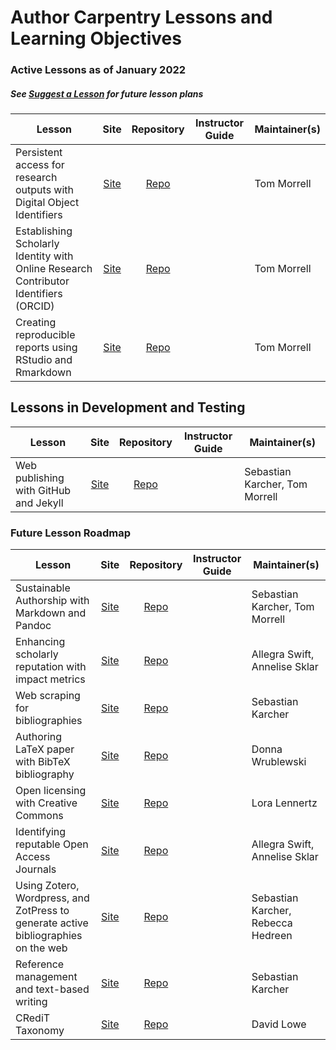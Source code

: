 
# Author Carpentry Lessons and Learning Objectives

### Active Lessons as of January 2022 
##### See [Suggest a Lesson](https://github.com/AuthorCarpentry/planning/issues) for future lesson plans

| Lesson | Site | Repository | Instructor Guide | Maintainer(s) |
| ---------------- |:---: | :----: | :--: | ------------- |
| Persistent access for research outputs with Digital Object Identifiers | [Site][dois-citation-data] | [Repo][dois-citation-data2] | | Tom Morrell |
| Establishing Scholarly Identity with Online Research Contributor Identifiers (ORCID) | [Site][orcid-profile] | [Repo][orcid-profile2] | | Tom Morrell |
| Creating reproducible reports using RStudio and Rmarkdown | [Site][executable-documents-rstudio] | [Repo][executable-documents-rstudio2] | | Tom Morrell |

## Lessons in Development and Testing

| Lesson | Site | Repository | Instructor Guide | Maintainer(s) |
| ---------------- |:---: | :----: | :--: | ------------- |
| Web publishing with GitHub and Jekyll| [Site][markdown-github-webpages] | [Repo][markdown-github-webpages2] | | Sebastian Karcher, Tom Morrell |

### Future Lesson Roadmap

| Lesson | Site | Repository | Instructor Guide | Maintainer(s) |
| ---------------- |:---: | :----: | :--: | ------------- |
| Sustainable Authorship with Markdown and Pandoc | [Site][markdown-pandoc] | [Repo][markdown-pandoc2] | | Sebastian Karcher, Tom Morrell  |
| Enhancing scholarly reputation with impact metrics| [Site][orcid-and-impact] | [Repo][orcid-and-impact2] | | Allegra Swift, Annelise Sklar  |
| Web scraping for bibliographies |[Site][scraping-bibliographies] | [Repo][scraping-bibliographies2] | |  Sebastian Karcher |
| Authoring LaTeX paper with BibTeX bibliography |[Site][latex-bibtex-authoring] | [Repo][latex-bibtex-authoring2] | | Donna Wrublewski |
| Open licensing with Creative Commons | [Site][licensing-cc] | [Repo][licensing-cc2] | | Lora Lennertz |
| Identifying reputable Open Access Journals | [Site][reputable-oa] | [Repo][reputable-oa2] | | Allegra Swift, Annelise Sklar |
| Using Zotero, Wordpress, and ZotPress to generate active bibliographies on the web | [Site][zotero-wordpress] | [Repo][zotero-wordpress2] | | Sebastian Karcher, Rebecca Hedreen |
| Reference management and text-based writing | [Site][reference-management] | [Repo][reference-management2] | | Sebastian Karcher |
| CRediT Taxonomy | [Site][credit-taxonomy] | [Repo][credit-taxonomy2] | | David Lowe |


[dois-citation-data]: https://authorcarpentry.github.io/dois-citation-data
[dois-citation-data2]: https://github.com/authorcarpentry/dois-citation-data
[orcid-profile]: https://authorcarpentry.github.io/orcid-profile
[orcid-profile2]: https://github.com/authorcarpentry/orcid-profile
[orcid-and-impact]: https://authorcarpentry.github.io/orcid-and-impact
[orcid-and-impact2]: https://github.com/authorcarpentry/orcid-and-impact
[latex-bibtex-authoring]: https://authorcarpentry.github.io/latex-bibtex-authoring
[latex-bibtex-authoring2]: https://github.com/authorcarpentry/latex-bibtex-authoring
[licensing-cc]: https://authorcarpentry.github.io/licensing-cc
[licensing-cc2]:  https://github.com/authorcarpentry/licensing-cc
[reputable-oa]: https://authorcarpentry.github.io/reputable-oa
[reputable-oa2]: https://github.com/authorcarpentry/reputable-oa
[markdown-pandoc]: https://authorcarpentry.github.io/markdown-pandoc
[markdown-pandoc2]:  https://github.com/authorcarpentry/markdown-pandoc
[markdown-github-webpages]: https://authorcarpentry.github.io/markdown-github-webpages
[markdown-github-webpages2]: https://github.com/authorcarpentry/markdown-github-webpages
[executable-documents-rstudio]: https://authorcarpentry.github.io/executable-documents-rstudio
[executable-documents-rstudio2]: https://github.com/authorcarpentry/executable-documents-rstudio
[zotero-wordpress]: https://authorcarpentry.github.io/zotero-wordpress
[zotero-wordpress2]: https://github.com/authorcarpentry/zotero-wordpress
[reference-management]: https://authorcarpentry.github.io/reference-management
[reference-management2]:https://github.com/authorcarpentry/reference-management
[scraping-bibliographies]:https://authorcarpentry.github.io/scraping-bibliographies
[scraping-bibliographies2]:https://github.com/authorcarpentry/scraping-bibliographies
[credit-taxonomy]:https://authorcarpentry.github.io/credit-taxonomy
[credit-taxonomy2]:https://github.com/authorcarpentry/credit-taxonomy
